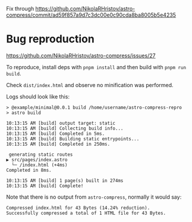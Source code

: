 Fix through https://github.com/NikolaRHristov/astro-compress/commit/ad59f857a9d7c3dc00e0c90cda8ba8005b5e4235

# Bug reproduction

https://github.com/NikolaRHristov/astro-compress/issues/27

To reproduce, install deps with `pnpm install` and then build with `pnpm run build`.

Check `dist/index.html` and observe no minification was performed.

Logs should look like this:

```
> @example/minimal@0.0.1 build /home/username/astro-compress-repro
> astro build

10:13:15 AM [build] output target: static
10:13:15 AM [build] Collecting build info...
10:13:15 AM [build] Completed in 5ms.
10:13:15 AM [build] Building static entrypoints...
10:13:15 AM [build] Completed in 250ms.

 generating static routes
▶ src/pages/index.astro
  └─ /index.html (+4ms)
Completed in 8ms.

10:13:15 AM [build] 1 page(s) built in 274ms
10:13:15 AM [build] Complete!
```

Note that there is no output from `astro-compress`, normally it would say:

```
Compressed index.html for 43 Bytes (14.24% reduction).
Successfully compressed a total of 1 HTML file for 43 Bytes.
```
